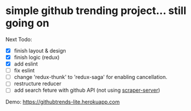 # simple github trending project... still going on

Next Todo:
- [X] finish layout & design
- [X] finish logic (redux)
- [X] add eslint
- [ ] fix eslint
- [ ] change 'redux-thunk' to 'redux-saga' for enabling cancellation.
- [ ] restructure reducer
- [ ] add search feture with github API (not using [scraper-server](https://github.com/singgihnn/scraper-server))

Demo: https://githubtrends-lite.herokuapp.com